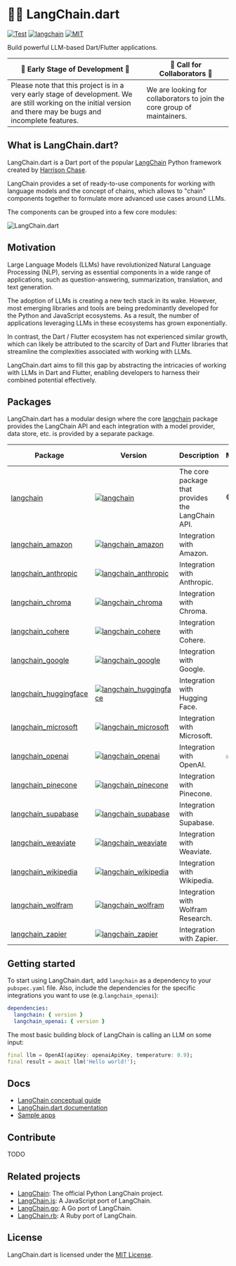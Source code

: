 # 🦜️🔗 LangChain.dart

[![Test](https://github.com/davidmigloz/langchain_dart/actions/workflows/test.yaml/badge.svg)](https://github.com/davidmigloz/langchain_dart/actions/workflows/test.yaml)
[![langchain](https://img.shields.io/pub/v/langchain.svg)](https://pub.dev/packages/langchain)
[![MIT](https://img.shields.io/badge/license-MIT-purple.svg)](https://github.com/davidmigloz/langchain_dart/blob/main/LICENSE)

Build powerful LLM-based Dart/Flutter applications.

| 🚧 **Early Stage of Development** 🚧                                                                                                                              | 📢 **Call for Collaborators** 📢                                        |
|-------------------------------------------------------------------------------------------------------------------------------------------------------------------|-------------------------------------------------------------------------|
| Please note that this project is in a very early stage of development. We are still working on the initial version and there may be bugs and incomplete features. | We are looking for collaborators to join the core group of maintainers. |

## What is LangChain.dart?

LangChain.dart is a Dart port of the popular [LangChain](https://github.com/hwchase17/langchain) 
Python framework created by [Harrison Chase](https://www.linkedin.com/in/harrison-chase-961287118).

LangChain provides a set of ready-to-use components for working with language models and the 
concept of chains, which allows to "chain" components together to formulate more advanced use cases 
around LLMs.

The components can be grouped into a few core modules:

![LangChain.dart](https://raw.githubusercontent.com/davidmigloz/langchain_dart/main/docs/img/langchain.dart.png)

## Motivation

Large Language Models (LLMs) have revolutionized Natural Language Processing (NLP), serving as 
essential components in a wide range of applications, such as question-answering, summarization, 
translation, and text generation.

The adoption of LLMs is creating a new tech stack in its wake. However, most emerging libraries and 
tools are being predominantly developed for the Python and JavaScript ecosystems. As a result, the 
number of applications leveraging LLMs in these ecosystems has grown exponentially.

In contrast, the Dart / Flutter ecosystem has not experienced similar growth, which can likely be 
attributed to the scarcity of Dart and Flutter libraries that streamline the complexities 
associated with working with LLMs.

LangChain.dart aims to fill this gap by abstracting the intricacies of working with LLMs in Dart 
and Flutter, enabling developers to harness their combined potential effectively.

## Packages

LangChain.dart has a modular design where the core [langchain](https://pub.dev/packages/langchain)
package provides the LangChain API and each integration with a model provider, data store, etc. is
provided by a separate package.

| Package                                                                 | Version                                                                                                                            | Description                                       | Models | Doc. loaders | Memory | Tools |
|-------------------------------------------------------------------------|------------------------------------------------------------------------------------------------------------------------------------|---------------------------------------------------|--------|--------------|--------|-------|
| [langchain](https://pub.dev/packages/langchain)                         | [![langchain](https://img.shields.io/pub/v/langchain.svg)](https://pub.dev/packages/langchain)                                     | The core package that provides the LangChain API. | 🟢     | 🟢           | 🟢     | 🟢    |
| [langchain_amazon](https://pub.dev/packages/langchain_amazon)           | [![langchain_amazon](https://img.shields.io/pub/v/langchain_amazon.svg)](https://pub.dev/packages/langchain_amazon)                | Integration with Amazon.                          |        |              |        |       |
| [langchain_anthropic](https://pub.dev/packages/langchain_anthropic)     | [![langchain_anthropic](https://img.shields.io/pub/v/langchain_anthropic.svg)](https://pub.dev/packages/langchain_anthropic)       | Integration with Anthropic.                       |        |              |        |       |
| [langchain_chroma](https://pub.dev/packages/langchain_chroma)           | [![langchain_chroma](https://img.shields.io/pub/v/langchain_chroma.svg)](https://pub.dev/packages/langchain_chroma)                | Integration with Chroma.                          |        |              |        |       |
| [langchain_cohere](https://pub.dev/packages/langchain_cohere)           | [![langchain_cohere](https://img.shields.io/pub/v/langchain_cohere.svg)](https://pub.dev/packages/langchain_cohere)                | Integration with Cohere.                          |        |              |        |       |
| [langchain_google](https://pub.dev/packages/langchain_google)           | [![langchain_google](https://img.shields.io/pub/v/langchain_google.svg)](https://pub.dev/packages/langchain_google)                | Integration with Google.                          |        |              |        |       |
| [langchain_huggingface](https://pub.dev/packages/langchain_huggingface) | [![langchain_huggingface](https://img.shields.io/pub/v/langchain_huggingface.svg)](https://pub.dev/packages/langchain_huggingface) | Integration with Hugging Face.                    |        |              |        |       |
| [langchain_microsoft](https://pub.dev/packages/langchain_microsoft)     | [![langchain_microsoft](https://img.shields.io/pub/v/langchain_microsoft.svg)](https://pub.dev/packages/langchain_microsoft)       | Integration with Microsoft.                       |        |              |        |       |
| [langchain_openai](https://pub.dev/packages/langchain_openai)           | [![langchain_openai](https://img.shields.io/pub/v/langchain_openai.svg)](https://pub.dev/packages/langchain_openai)                | Integration with OpenAI.                          | ✅      |              |        |       |
| [langchain_pinecone](https://pub.dev/packages/langchain_pinecone)       | [![langchain_pinecone](https://img.shields.io/pub/v/langchain_pinecone.svg)](https://pub.dev/packages/langchain_pinecone)          | Integration with Pinecone.                        |        |              |        |       |
| [langchain_supabase](https://pub.dev/packages/langchain_supabase)       | [![langchain_supabase](https://img.shields.io/pub/v/langchain_supabase.svg)](https://pub.dev/packages/langchain_supabase)          | Integration with Supabase.                        |        |              |        |       |
| [langchain_weaviate](https://pub.dev/packages/langchain_weaviate)       | [![langchain_weaviate](https://img.shields.io/pub/v/langchain_weaviate.svg)](https://pub.dev/packages/langchain_weaviate)          | Integration with Weaviate.                        |        |              |        |       |
| [langchain_wikipedia](https://pub.dev/packages/langchain_wikipedia)     | [![langchain_wikipedia](https://img.shields.io/pub/v/langchain_wikipedia.svg)](https://pub.dev/packages/langchain_wikipedia)       | Integration with Wikipedia.                       |        |              |        |       |
| [langchain_wolfram](https://pub.dev/packages/langchain_wolfram)         | [![langchain_wolfram](https://img.shields.io/pub/v/langchain_wolfram.svg)](https://pub.dev/packages/langchain_wolfram)             | Integration with Wolfram Research.                |        |              |        |       |
| [langchain_zapier](https://pub.dev/packages/langchain_zapier)           | [![langchain_zapier](https://img.shields.io/pub/v/langchain_zapier.svg)](https://pub.dev/packages/langchain_zapier)                | Integration with Zapier.                          |        |              |        |       |

## Getting started

To start using LangChain.dart, add `langchain` as a dependency to your `pubspec.yaml` file.
Also, include the dependencies for the specific integrations you want to use
(e.g.`langchain_openai`):

```yaml
dependencies:
  langchain: { version }
  langchain_openai: { version }
```

The most basic building block of LangChain is calling an LLM on some input:

```dart
final llm = OpenAI(apiKey: openaiApiKey, temperature: 0.9);
final result = await llm('Hello world!');
```

## Docs

- [LangChain conceptual guide](https://docs.langchain.com/docs)
- [LangChain.dart documentation](https://langchaindart.com)
- [Sample apps](https://github.com/davidmigloz/langchain_dart/tree/main/examples)

## Contribute

TODO

## Related projects

- [LangChain](https://github.com/hwchase17/langchain): The official Python LangChain project.
- [LangChain.js](https://github.com/hwchase17/langchainjs): A JavaScript port of LangChain.
- [LangChain.go](https://github.com/tmc/langchaingo): A Go port of LangChain.
- [LangChain.rb](https://github.com/andreibondarev/langchainrb): A Ruby port of LangChain.

## License

LangChain.dart is licensed under the [MIT License](https://github.com/davidmigloz/langchain_dart/blob/main/LICENSE).
